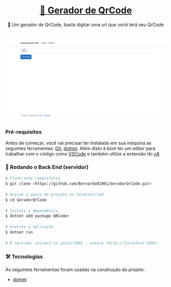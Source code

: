 <h1 align="center">
    <a href="https://pt-br.reactjs.org/">🔗 Gerador de QrCode</a>
</h1>
<p align="center">🚀 Um gerador de QrCode, basta digitar uma url que você terá seu QrCode</p>

<h1 align="center">
  <img alt="QrCode" title="#QrCode" src="./assets/banner.png" />
</h1>

### Pré-requisitos

Antes de começar, você vai precisar ter instalado em sua máquina as seguintes ferramentas:
[Git](https://git-scm.com), [dotnet](https://dotnet.microsoft.com/). 
Além disto é bom ter um editor para trabalhar com o código como [VSCode](https://code.visualstudio.com/) e também utilize a extensão do [c#](https://www.omnisharp.net/).

### 🎲 Rodando o Back End (servidor)

```bash
# Clone este repositório
$ git clone <https://github.com/Bernardo01001/GeradorQrCode.git>

# Acesse a pasta do projeto no terminal/cmd
$ cd GeradorQrCode

# Instale a dependência
$ dotnet add package QRCoder

# Execute a aplicação
$ dotnet run

# O servidor inciará na porta:5001 - acesse <http://localhost:5001>
```

### 🛠 Tecnologias

As seguintes ferramentas foram usadas na construção do projeto:

- [dotnet](https://dotnet.microsoft.com/)
